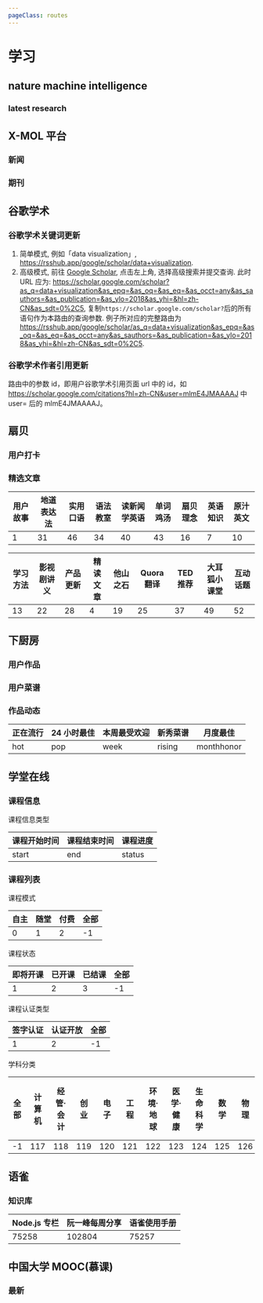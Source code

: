 ```yaml
---
pageClass: routes
---
```


# 学习

## nature machine intelligence

### latest research

<Route author="LogicJake" example="/nature/natmachintell/research" path="/nature/natmachintell/research" />

## X-MOL 平台

### 新闻

<Route author="cssxsh" example="/x-mol/news/3" path="/x-mol/news/:tag?" :paramsDesc="['数字编号，可从新闻列表URL得到。为空时从新闻主页获取新闻。']" />

### 期刊

<Route author="cssxsh" example="/x-mol/paper/0/9" path="/x-mol/paper/:type/:magazine" :paramsDesc="['类别','机构，两个参数都可从期刊URL获取。']" />

## 谷歌学术

### 谷歌学术关键词更新

<Route author="HenryQW" example="/google/scholar/data+visualization" path="/google/scholar/:query" :paramsDesc="['查询语句, 支持「简单」和「高级」两种模式:']" anticrawler="1">

1. 简单模式, 例如「data visualization」, <https://rsshub.app/google/scholar/data+visualization>.
2. 高级模式, 前往 [Google Scholar](https://scholar.google.com/schhp?hl=zh-cn&as_sdt=0,5), 点击左上角, 选择高级搜索并提交查询. 此时 URL 应为: <https://scholar.google.com/scholar?as_q=data+visualization&as_epq=&as_oq=&as_eq=&as_occt=any&as_sauthors=&as_publication=&as_ylo=2018&as_yhi=&hl=zh-CN&as_sdt=0%2C5>, 复制`https://scholar.google.com/scholar?`后的所有语句作为本路由的查询参数. 例子所对应的完整路由为<https://rsshub.app/google/scholar/as_q=data+visualization&as_epq=&as_oq=&as_eq=&as_occt=any&as_sauthors=&as_publication=&as_ylo=2018&as_yhi=&hl=zh-CN&as_sdt=0%2C5>.

</Route>

### 谷歌学术作者引用更新

<Route author="KellyHwong" example="/google/citations/mlmE4JMAAAAJ" path="/google/citations/:id" anticrawler="1">

路由中的参数 id，即用户谷歌学术引用页面 url 中的 id，如 https://scholar.google.com/citations?hl=zh-CN&user=mlmE4JMAAAAJ 中 user= 后的 mlmE4JMAAAAJ。

</Route>

## 扇贝

### 用户打卡

<Route author="DIYgod" example="/shanbay/checkin/ddwej" path="/shanbay/checkin/:id" :paramsDesc="['用户 id']" />

### 精选文章

<Route author="qiwihui" example="/shanbay/footprints" path="/shanbay/footprints/:category?" :paramsDesc="['分类 id']">

| 用户故事 | 地道表达法 | 实用口语 | 语法教室 | 读新闻学英语 | 单词鸡汤 | 扇贝理念 | 英语知识 | 原汁英文 |
| -------- | ---------- | -------- | -------- | ------------ | -------- | -------- | -------- | -------- |
| 1        | 31         | 46       | 34       | 40           | 43       | 16       | 7        | 10       |

| 学习方法 | 影视剧讲义 | 产品更新 | 精读文章 | 他山之石 | Quora 翻译 | TED 推荐 | 大耳狐小课堂 | 互动话题 |
| -------- | ---------- | -------- | -------- | -------- | ---------- | -------- | ------------ | -------- |
| 13       | 22         | 28       | 4        | 19       | 25         | 37       | 49           | 52       |

</Route>

## 下厨房

### 用户作品

<Route author="xyqfer" example="/xiachufang/user/cooked/103309404" path="/xiachufang/user/cooked/:id" :paramsDesc="['用户 id, 可在用户主页 URL 中找到']"/>

### 用户菜谱

<Route author="xyqfer" example="/xiachufang/user/created/103309404" path="/xiachufang/user/created/:id" :paramsDesc="['用户 id, 可在用户主页 URL 中找到']"/>

### 作品动态

<Route author="xyqfer" example="/xiachufang/popular/hot" path="/xiachufang/popular/:timeframe?" :paramsDesc="['默认最新上传']">

| 正在流行 | 24 小时最佳 | 本周最受欢迎 | 新秀菜谱 | 月度最佳   |
| -------- | ----------- | ------------ | -------- | ---------- |
| hot      | pop         | week         | rising   | monthhonor |

</Route>

## 学堂在线

### 课程信息

<Route author="sanmmm" example="/xuetangx/course/course-v1:TsinghuaX+20240103X+2019_T1/status" path="/xuetangx/course/:cid/:type" :paramsDesc="['课程id, 从课程页URL中可得到', '课程信息类型']">

课程信息类型

| 课程开始时间 | 课程结束时间 | 课程进度 |
| ------------ | ------------ | -------- |
| start        | end          | status   |

</Route>

### 课程列表

<Route author="sanmmm" example="/xuetangx/course/list/0/1/0" path="/xuetangx/course/list/:mode/:status/:credential/:type?" :paramsDesc="['课程模式', '课程状态', '课程认证类型', '学科分类 默认为`全部`']">

课程模式

| 自主 | 随堂 | 付费 | 全部 |
| ---- | ---- | ---- | ---- |
| 0    | 1    | 2    | -1   |

课程状态

| 即将开课 | 已开课 | 已结课 | 全部 |
| -------- | ------ | ------ | ---- |
| 1        | 2      | 3      | -1   |

课程认证类型

| 签字认证 | 认证开放 | 全部 |
| -------- | -------- | ---- |
| 1        | 2        | -1   |

学科分类

| 全部 | 计算机 | 经管·会计 | 创业 | 电子 | 工程 | 环境·地球 | 医学·健康 | 生命科学 | 数学 | 物理 | 化学 | 社科·法律 | 文学 | 历史 | 哲学 | 艺术·设计 | 外语 | 教育 | 其他 | 大学先修课 | 公共管理 | 建筑 | 职场 | 全球胜任力 |
| ---- | ------ | --------- | ---- | ---- | ---- | --------- | --------- | -------- | ---- | ---- | ---- | --------- | ---- | ---- | ---- | --------- | ---- | ---- | ---- | ---------- | -------- | ---- | ---- | ---------- |
| -1   | 117    | 118       | 119  | 120  | 121  | 122       | 123       | 124      | 125  | 126  | 127  | 128       | 129  | 130  | 131  | 132       | 133  | 134  | 135  | 201        | 2550     | 2783 | 2952 | 6200       |

</Route>

## 语雀

### 知识库

<Route author="aha2mao" example="/yuque/doc/75258" path="/yuque/doc/:repo_id" :paramsDesc="['仓库id，可在对应知识库主页的`/api/books/${repo_id}/docs`请求里找到']">

| Node.js 专栏 | 阮一峰每周分享 | 语雀使用手册 |
| ------------ | -------------- | ------------ |
| 75258        | 102804         | 75257        |

</Route>

## 中国大学 MOOC(慕课)

### 最新

<Route author="xyqfer" example="/icourse163/newest" path="/icourse163/newest" />
